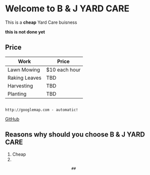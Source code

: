 # Welcome to B & J YARD CARE

This is a **cheap** Yard Care buisness

**this is not done yet**

## Price 


 Work|Price
------------ | -------------
Lawn Mowing| $10 each hour
Raking Leaves | TBD
Harvesting|TBD
Planting|TBD
                                                                                                http://googlemap.com - automatic!
[GitHub](http://github.com)
                                                                       

## Reasons why should you choose B & J  YARD CARE
1. Cheap
2. 











                                  ##
